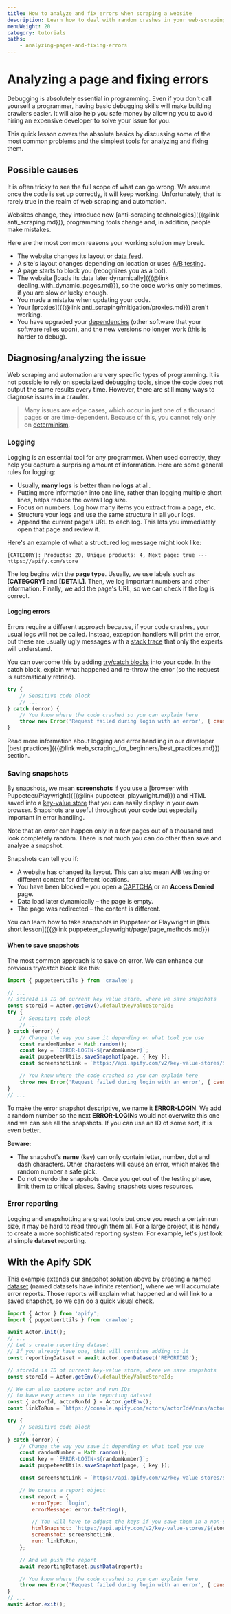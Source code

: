 ```yaml
---
title: How to analyze and fix errors when scraping a website
description: Learn how to deal with random crashes in your web-scraping and automation jobs. Find out the essentials of debugging and fixing problems in your crawlers.
menuWeight: 20
category: tutorials
paths:
    - analyzing-pages-and-fixing-errors
---
```


# [](#scraping-with-sitemaps) Analyzing a page and fixing errors

Debugging is absolutely essential in programming. Even if you don't call yourself a programmer, having basic debugging skills will make building crawlers easier. It will also help you safe money by allowing you to avoid hiring an expensive developer to solve your issue for you.

This quick lesson covers the absolute basics by discussing some of the most common problems and the simplest tools for analyzing and fixing them.

## [](#possible-causes) Possible causes

It is often tricky to see the full scope of what can go wrong. We assume once the code is set up correctly, it will keep working. Unfortunately, that is rarely true in the realm of web scraping and automation.

Websites change, they introduce new [anti-scraping technologies]({{@link anti_scraping.md}}), programming tools change and, in addition, people make mistakes.

Here are the most common reasons your working solution may break.

- The website changes its layout or [data feed](https://www.datafeedwatch.com/academy/data-feed).
- A site's layout changes depending on location or uses [A/B testing](https://www.youtube.com/watch?v=XDoKXaGrUxE&feature=youtu.be).
- A page starts to block you (recognizes you as a bot).
- The website [loads its data later dynamically]({{@link dealing_with_dynamic_pages.md}}), so the code works only sometimes, if you are slow or lucky enough.
- You made a mistake when updating your code.
- Your [proxies]({{@link anti_scraping/mitigation/proxies.md}}) aren't working.
- You have upgraded your [dependencies](https://www.quora.com/What-is-a-dependency-in-coding) (other software that your software relies upon), and the new versions no longer work (this is harder to debug).

## [](#issue-analysis) Diagnosing/analyzing the issue

Web scraping and automation are very specific types of programming. It is not possible to rely on specialized debugging tools, since the code does not output the same results every time. However, there are still many ways to diagnose issues in a crawler.

> Many issues are edge cases, which occur in just one of a thousand pages or are time-dependent. Because of this, you cannot rely only on [determinism](https://en.wikipedia.org/wiki/Deterministic_algorithm).

### [](#logging) Logging

Logging is an essential tool for any programmer. When used correctly, they help you capture a surprising amount of information. Here are some general rules for logging:

- Usually, **many logs** is better than **no logs** at all.
- Putting more information into one line, rather than logging multiple short lines, helps reduce the overall log size.
- Focus on numbers. Log how many items you extract from a page, etc.
- Structure your logs and use the same structure in all your logs.
- Append the current page's URL to each log. This lets you immediately open that page and review it.

Here's an example of what a structured log message might look like:

```text
[CATEGORY]: Products: 20, Unique products: 4, Next page: true --- https://apify.com/store
```

The log begins with the **page type**. Usually, we use labels such as **\[CATEGORY\]** and **\[DETAIL\]**. Then, we log important numbers and other information. Finally, we add the page's URL, so we can check if the log is correct.

#### [](#logging-errors) Logging errors

Errors require a different approach because, if your code crashes, your usual logs will not be called. Instead, exception handlers will print the error, but these are usually ugly messages with a [stack trace](https://en.wikipedia.org/wiki/Stack_trace) that only the experts will understand.

You can overcome this by adding [try/catch blocks](https://developer.mozilla.org/en-US/docs/Web/JavaScript/Reference/Statements/try...catch) into your code. In the catch block, explain what happened and re-throw the error (so the request is automatically retried).

```JavaScript
try {
    // Sensitive code block
    // ...
} catch (error) {
    // You know where the code crashed so you can explain here
    throw new Error('Request failed during login with an error', { cause: error });
}
```

Read more information about logging and error handling in our developer [best practices]({{@link web_scraping_for_beginners/best_practices.md}}) section.

### [](#saving-snapshots) Saving snapshots

By snapshots, we mean **screenshots** if you use a [browser with Puppeteer/Playwright]({{@link puppeteer_playwright.md}}) and HTML saved into a [key-value store](https://crawlee.dev/api/core/class/KeyValueStore) that you can easily display in your own browser. Snapshots are useful throughout your code but especially important in error handling.

Note that an error can happen only in a few pages out of a thousand and look completely random. There is not much you can do other than save and analyze a snapshot.

Snapshots can tell you if:

- A website has changed its layout. This can also mean A/B testing or different content for different locations.
- You have been blocked – you open a [CAPTCHA](https://en.wikipedia.org/wiki/CAPTCHA) or an **Access Denied** page.
- Data load later dynamically – the page is empty.
- The page was redirected – the content is different.

You can learn how to take snapshots in Puppeteer or Playwright in [this short lesson]({{@link puppeteer_playwright/page/page_methods.md}})

#### [](#when-to-save-snapshots) When to save snapshots

The most common approach is to save on error. We can enhance our previous try/catch block like this:

```JavaScript
import { puppeteerUtils } from 'crawlee';

// ...
// storeId is ID of current key value store, where we save snapshots
const storeId = Actor.getEnv().defaultKeyValueStoreId;
try {
    // Sensitive code block
    // ...
} catch (error) {
    // Change the way you save it depending on what tool you use
    const randomNumber = Math.random();
    const key = `ERROR-LOGIN-${randomNumber}`;
    await puppeteerUtils.saveSnapshot(page, { key });
    const screenshotLink = `https://api.apify.com/v2/key-value-stores/${storeId}/records/${key}.jpg`

    // You know where the code crashed so you can explain here
    throw new Error('Request failed during login with an error', { cause: error });
}
// ...
```

To make the error snapshot descriptive, we name it **ERROR-LOGIN**. We add a random number so the next **ERROR-LOGIN**s would not overwrite this one and we can see all the snapshots. If you can use an ID of some sort, it is even better.

**Beware:**

- The snapshot's **name** (key) can only contain letter, number, dot and dash characters. Other characters will cause an error, which makes the random number a safe pick.
- Do not overdo the snapshots. Once you get out of the testing phase, limit them to critical places. Saving snapshots uses resources.

### [](#error-reporting) Error reporting

Logging and snapshotting are great tools but once you reach a certain run size, it may be hard to read through them all. For a large project, it is handy to create a more sophisticated reporting system. For example, let's just look at simple **dataset** reporting.

## [](#with-the-apify-sdk) With the Apify SDK

This example extends our snapshot solution above by creating a [named dataset](https://docs.apify.com/storage#named-and-unnamed-storages) (named datasets have infinite retention), where we will accumulate error reports. Those reports will explain what happened and will link to a saved snapshot, so we can do a quick visual check.

```JavaScript
import { Actor } from 'apify';
import { puppeteerUtils } from 'crawlee';

await Actor.init();
// ...
// Let's create reporting dataset
// If you already have one, this will continue adding to it
const reportingDataset = await Actor.openDataset('REPORTING');

// storeId is ID of current key-value store, where we save snapshots
const storeId = Actor.getEnv().defaultKeyValueStoreId;

// We can also capture actor and run IDs
// to have easy access in the reporting dataset
const { actorId, actorRunId } = Actor.getEnv();
const linkToRun = `https://console.apify.com/actors/actorId#/runs/actorRunId`;

try {
    // Sensitive code block
    // ...
} catch (error) {
    // Change the way you save it depending on what tool you use
    const randomNumber = Math.random();
    const key = `ERROR-LOGIN-${randomNumber}`;
    await puppeteerUtils.saveSnapshot(page, { key });

    const screenshotLink = `https://api.apify.com/v2/key-value-stores/${storeId}/records/${key}.jpg?disableRedirect=true`;

    // We create a report object
    const report = {
        errorType: 'login',
        errorMessage: error.toString(),

        // You will have to adjust the keys if you save them in a non-standard way
        htmlSnapshot: `https://api.apify.com/v2/key-value-stores/${storeId}/records/${key}.html?disableRedirect=true`,
        screenshot: screenshotLink,
        run: linkToRun,
    };

    // And we push the report
    await reportingDataset.pushData(report);

    // You know where the code crashed so you can explain here
    throw new Error('Request failed during login with an error', { cause: error });
}
// ...
await Actor.exit();
```
